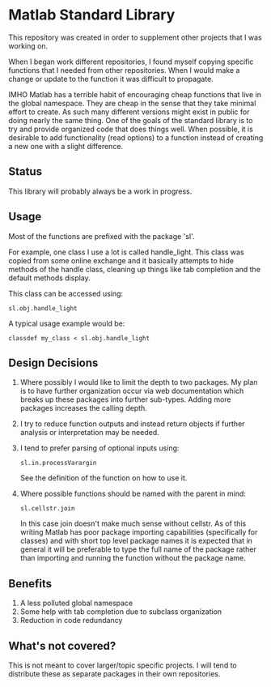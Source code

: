 # Matlab Standard Library #

This repository was created in order to supplement other projects that I was working on. 

When I began work different repositories, I found myself copying specific functions that I needed from other repositories. When I would make a change or update to the function it was difficult to propagate. 

IMHO Matlab has a terrible habit of encouraging cheap functions that live in the global namespace. They are cheap in the sense that they take minimal effort to create. As such many different versions might exist in public for doing nearly the same thing. One of the goals of the standard library is to try and provide organized code that does things well. When possible, it is desirable to add functionality (read options) to a function instead of creating a new one with a slight difference.

## Status ##
This library will probably always be a work in progress.

## Usage ##

Most of the functions are prefixed with the package 'sl'.

For example, one  class I use a lot is called handle_light. This class was copied from some online exchange and it basically attempts to hide methods of the handle class, cleaning up things like tab completion and the default methods display.

This class can be accessed using:

	sl.obj.handle_light

A typical usage example would be:

	classdef my_class < sl.obj.handle_light


## Design Decisions ##
1. Where possibly I would like to limit the depth to two packages. My plan is to have further organization occur via web documentation which breaks up these packages into further sub-types. Adding more packages increases the calling depth. 
2. I try to reduce function outputs and instead return objects if further analysis or interpretation may be needed.
3. I tend to prefer parsing of optional inputs using:

	`sl.in.processVarargin`
	
	See the definition of the function on how to use it.

4. Where possible functions should be named with the parent in mind:

	`sl.cellstr.join`

	In this case join doesn't make much sense without cellstr. As of this writing Matlab has poor package importing capabilities (specifically for classes) and with short top level package names it is expected that in general it will be preferable to type the full name of the package rather than importing and running the function without the package name. 

## Benefits ##

1. A less polluted global namespace
2. Some help with tab completion due to subclass organization
3. Reduction in code redundancy


## What's not covered? ##
This is not meant to cover larger/topic specific projects. I will tend to distribute these as separate packages in their own repositories.